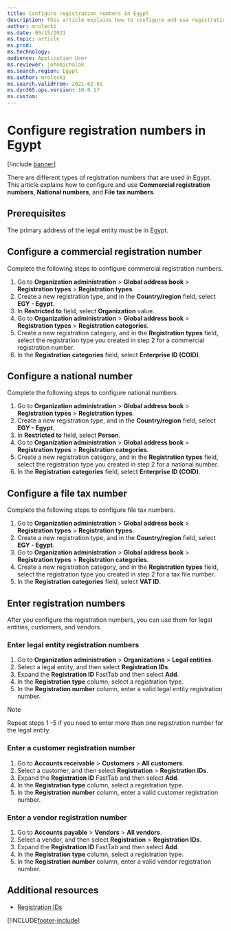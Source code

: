 ```yaml
---
title: Configure registration numbers in Egypt
description: This article explains how to configure and use registration numbers in Egypt.
author: mrolecki
ms.date: 09/15/2021
ms.topic: article
ms.prod: 
ms.technology: 
audience: Application User
ms.reviewer: johnmichalak
ms.search.region: Egypt
ms.author: mrolecki
ms.search.validFrom: 2021-02-01
ms.dyn365.ops.version: 10.0.17
ms.custom: 
---
```


# Configure registration numbers in Egypt

[!include [banner](../../includes/banner.md)]

There are different types of registration numbers that are used in Egypt. This article explains how to configure and use **Commercial registration numbers**, **National numbers**, and **File tax numbers**.

## Prerequisites

The primary address of the legal entity must be in Egypt.

## Configure a commercial registration number

Complete the following steps to configure commercial registration numbers.

1. Go to **Organization administration** > **Global address book** > **Registration types** > **Registration types**.
2. Create a new registration type, and in the **Country/region** field, select **EGY - Egypt**.
3. In **Restricted to** field, select **Organization** value.
4. Go to **Organization administration** > **Global address book** > **Registration types** > **Registration categories**.
5. Create a new registration category, and in the **Registration types** field, select the registration type you created in step 2 for a commercial registration number.
6. In the **Registration categories** field, select **Enterprise ID (COID)**.

## Configure a national number

Complete the following steps to configure national numbers

1. Go to **Organization administration** > **Global address book** > **Registration types** > **Registration types**.
2. Create a new registration type, and in the **Country/region** field, select **EGY - Egypt**.
3. In **Restricted to** field, select **Person**.
4. Go to **Organization administration** > **Global address book** > **Registration types** > **Registration categories**.
5. Create a new registration category, and in the **Registration types** field, select the registration type you created in step 2 for a national number.
6. In the **Registration categories** field, select **Enterprise ID (COID)**.

## Configure a file tax number

Complete the following steps to configure file tax numbers.

1. Go to **Organization administration** > **Global address book** > **Registration types** > **Registration types**.
2. Create a new registration type, and in the **Country/region** field, select **EGY - Egypt**.
3. Go to **Organization administration** > **Global address book** > **Registration types** > **Registration categories**.
4. Create a new registration category, and in the **Registration types** field, select the registration type you created in step 2 for a tax file number.
5. In the **Registration categories** field, select **VAT ID**.

## Enter registration numbers

After you configure the registration numbers, you can use them for legal entities, customers, and vendors.

### Enter legal entity registration numbers

1. Go to **Organization administration** > **Organizations** > **Legal entities**.
2. Select a legal entity, and then select **Registration IDs**.
3. Expand the **Registration ID** FastTab and then select **Add**.
4. In the **Registration type** column, select a registration type.
5. In the **Registration number** column, enter a valid legal entity registration number.

  > [!NOTE]
  > Repeat steps 1 -5 if you need to enter more than one registration number for the legal entity.

### Enter a customer registration number

1. Go to **Accounts receivable** > **Customers** > **All customers**.
2. Select a customer, and then select **Registration** > **Registration IDs**.
3. Expand the **Registration ID** FastTab and then select **Add**.
5. In the **Registration type** column, select a registration type.
6. In the **Registration number** column, enter a valid customer registration number.

### Enter a vendor registration number

1. Go to **Accounts payable** > **Vendors** > **All vendors**.
2. Select a vendor, and then select **Registration** > **Registration IDs**.
3. Expand the **Registration ID** FastTab and then select **Add**.
5. In the **Registration type** column, select a registration type.
6. In the **Registration number** column, enter a valid vendor registration number.


## Additional resources

- [Registration IDs](../europe/emea-registration-ids.md)


[!INCLUDE[footer-include](../../../includes/footer-banner.md)]
